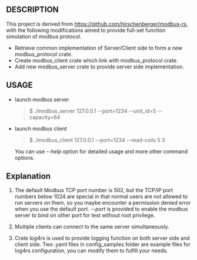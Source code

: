 ## DESCRIPTION
This project is derived from https://github.com/hirschenberger/modbus-rs, with the following modifications aimed to provide full-set function simulation of modbus protocol.

* Retrieve common implementation of Server/Client side to form a new modbus_protocol crate.
* Create modbus_client crate which link with modbus_protocol crate.
* Add new modbus_server crate to provide server side implementation.

##  USAGE
* launch modbus server

  > $ ./modbus_server 127.0.0.1 --port=1234 --unit_id=5 --capacity=64

* launch modbus client

  > $ ./modbus_client 127.0.0.1 --port=1234 --read-coils 5 3
  
  
  You can use *--help* option for detailed usage and more other command options.
  
## Explanation
1) The default Modbus TCP port number is 502, but the TCP/IP port numbers below 1024 are special in that normal users are not allowed to run servers on them, so you maybe encounter a permission denied error when you use the default port. *--port* is provided to enable the modbus server to bind on other port for test without root privilege.

2) Multiple clients can connect to the same server simultaneously. 

3) Crate _log4rs_ is used to provide logging function on both server side and client side. Two .yaml files in config_samples folder are example files for log4rs configuration, you can modify them to fulfill your needs.

